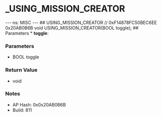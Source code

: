 # _USING_MISSION_CREATOR

--- ns: MISC --- ## USING_MISSION_CREATOR  // 0xF14878FC50BEC6EE 0x20AB0B6B void USING_MISSION_CREATOR(BOOL toggle);   ## Parameters * **toggle**:

### Parameters
* BOOL toggle

### Return Value
* void

### Notes
* AP Hash: 0x0x20AB0B6B
* Build: 811

